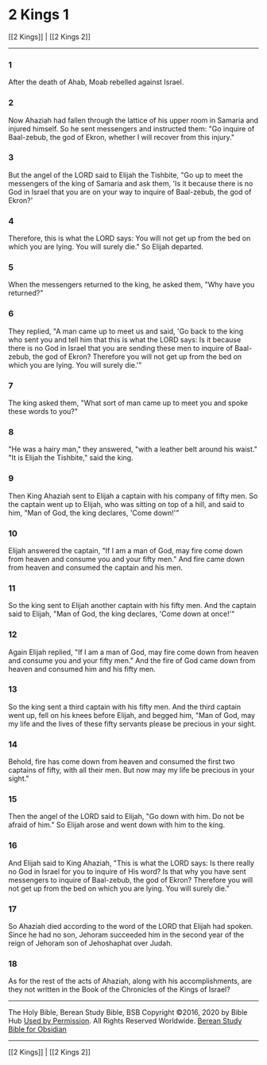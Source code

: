 # 2 Kings 1

[[2 Kings]] | [[2 Kings 2]]

---

### 1
After the death of Ahab, Moab rebelled against Israel.

### 2
Now Ahaziah had fallen through the lattice of his upper room in Samaria and injured himself. So he sent messengers and instructed them: "Go inquire of Baal-zebub, the god of Ekron, whether I will recover from this injury."

### 3
But the angel of the LORD said to Elijah the Tishbite, "Go up to meet the messengers of the king of Samaria and ask them, 'Is it because there is no God in Israel that you are on your way to inquire of Baal-zebub, the god of Ekron?'

### 4
Therefore, this is what the LORD says: You will not get up from the bed on which you are lying. You will surely die." So Elijah departed.

### 5
When the messengers returned to the king, he asked them, "Why have you returned?"

### 6
They replied, "A man came up to meet us and said, 'Go back to the king who sent you and tell him that this is what the LORD says: Is it because there is no God in Israel that you are sending these men to inquire of Baal-zebub, the god of Ekron? Therefore you will not get up from the bed on which you are lying. You will surely die.'"

### 7
The king asked them, "What sort of man came up to meet you and spoke these words to you?"

### 8
"He was a hairy man," they answered, "with a leather belt around his waist." "It is Elijah the Tishbite," said the king.

### 9
Then King Ahaziah sent to Elijah a captain with his company of fifty men. So the captain went up to Elijah, who was sitting on top of a hill, and said to him, "Man of God, the king declares, 'Come down!'"

### 10
Elijah answered the captain, "If I am a man of God, may fire come down from heaven and consume you and your fifty men." And fire came down from heaven and consumed the captain and his men.

### 11
So the king sent to Elijah another captain with his fifty men. And the captain said to Elijah, "Man of God, the king declares, 'Come down at once!'"

### 12
Again Elijah replied, "If I am a man of God, may fire come down from heaven and consume you and your fifty men." And the fire of God came down from heaven and consumed him and his fifty men.

### 13
So the king sent a third captain with his fifty men. And the third captain went up, fell on his knees before Elijah, and begged him, "Man of God, may my life and the lives of these fifty servants please be precious in your sight.

### 14
Behold, fire has come down from heaven and consumed the first two captains of fifty, with all their men. But now may my life be precious in your sight."

### 15
Then the angel of the LORD said to Elijah, "Go down with him. Do not be afraid of him." So Elijah arose and went down with him to the king.

### 16
And Elijah said to King Ahaziah, "This is what the LORD says: Is there really no God in Israel for you to inquire of His word? Is that why you have sent messengers to inquire of Baal-zebub, the god of Ekron? Therefore you will not get up from the bed on which you are lying. You will surely die."

### 17
So Ahaziah died according to the word of the LORD that Elijah had spoken. Since he had no son, Jehoram succeeded him in the second year of the reign of Jehoram son of Jehoshaphat over Judah.

### 18
As for the rest of the acts of Ahaziah, along with his accomplishments, are they not written in the Book of the Chronicles of the Kings of Israel?

---

The Holy Bible, Berean Study Bible, BSB
Copyright ©2016, 2020 by Bible Hub
[Used by Permission](https://berean.bible/terms.htm). All Rights Reserved Worldwide.
[Berean Study Bible for Obsidian](https://github.com/gapmiss/berean-study-bible-for-obsidian)

---

[[2 Kings]] | [[2 Kings 2]]

